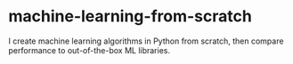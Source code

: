 # machine-learning-from-scratch
I create machine learning algorithms in Python from scratch, then compare performance to out-of-the-box ML libraries.
